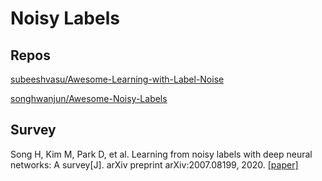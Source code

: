 # Noisy Labels

## Repos

[subeeshvasu/Awesome-Learning-with-Label-Noise](https://github.com/subeeshvasu/Awesome-Learning-with-Label-Noise)

[songhwanjun/Awesome-Noisy-Labels](https://github.com/songhwanjun/Awesome-Noisy-Labels)

## Survey

Song H, Kim M, Park D, et al. Learning from noisy labels with deep neural networks: A survey[J]. arXiv preprint arXiv:2007.08199, 2020. [[paper]](https://arxiv.org/abs/2007.08199)
